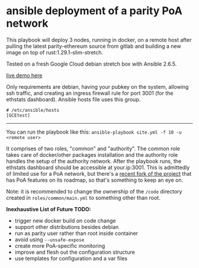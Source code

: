 ansible deployment of a parity PoA network
========

This playbook will deploy 3 nodes, running in docker, on a remote host after pulling the latest parity-ethereum source from gitlab and building a new image on top of rust:1.29.1-slim-stretch.

Tested on a fresh Google Cloud debian stretch box with Ansible 2.6.5.

[live demo here](http://35.229.109.174:3001/)


Only requirements are debian, having your pubkey on the system, allowing ssh traffic, and creating an ingress firewall rule for port 3001 (for the ethstats dashboard).
Ansible hosts file uses this group.
```
# /etc/ansible/hosts
[GCEtest]
```
-------------
You can run the playbook like this:
`ansible-playbook site.yml -f 10 -u <remote user>`

It comprises of two roles, "common" and "authority". The common role takes care of docker/other packages installation and the authority role handles the setup of the authority network. After the playbook runs, the ethstats dashboard should be accessible at your.ip:3001. This is admittedly of limited use for a PoA network, but there's a [recent fork of the project](https://github.com/eosclab/eth-netstats) that has PoA features on its roadmap, so that's something to keep an eye on.

Note: it is recommended to change the ownership of the `/code` directory created in `roles/common/main.yml` to something other than root.

**Inexhaustive List of Future TODO:**
* trigger new docker build on code change
* support other distributions besides debian
* run as parity user rather than root inside container
* avoid using `--unsafe-expose`
* create more PoA-specific monitoring 
* improve and flesh out the configuration structure
* use templates for configuration and a var files

